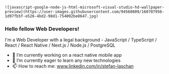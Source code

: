     ![javascript-google-node-js-html-microsoft-visual-studio-hd-wallpaper-preview](https://user-images.githubusercontent.com/94568609/160707956-1d97fb5f-e526-4bd2-98d1-754002be8647.jpg)


### Hello fellow Web Developers!


I'm a Web Developer with a legal background - JavaScript / TypeScript / React / React Native / Next.js / Node.js / PostgreSQL


- 🔭 I’m currently working on a react native mobile app
- 🌱 I’m currently eager to learn any new technologies
- 📫 How to reach me: www.linkedin.com/in/stefan-laschan
